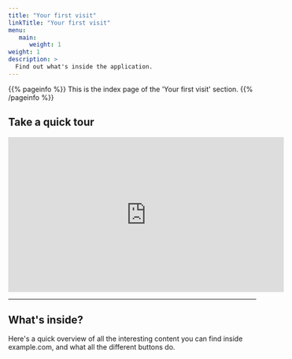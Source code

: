 ```yaml
---
title: "Your first visit"
linkTitle: "Your first visit"
menu:
   main:
      weight: 1
weight: 1
description: >
  Find out what's inside the application.
---
```


{{% pageinfo %}}
This is the index page of the 'Your first visit' section.
{{% /pageinfo %}}


## Take a quick tour

<iframe width="560" height="315" src="https://www.youtube.com/embed/GZOGlxFER_I" title="YouTube video player" frameborder="0" allow="accelerometer; autoplay; clipboard-write; encrypted-media; gyroscope; picture-in-picture" allowfullscreen></iframe>

---

## What's inside?

Here's a quick overview of all the interesting content you can find inside example.com, and what all the different buttons do.